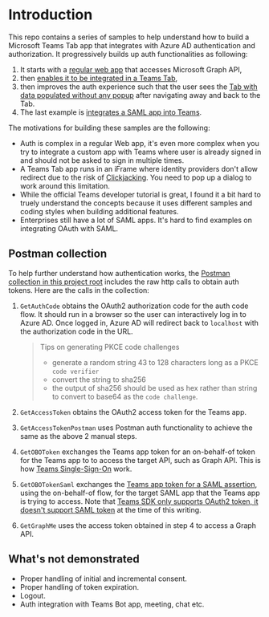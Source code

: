 # Introduction

This repo contains a series of samples to help understand how to build a Microsoft Teams Tab app that integrates with
 Azure AD authentication and authorization. It progressively builds up auth functionalities as following:

1. It starts with a [regular web app](./GetMailWeb/) that accesses Microsoft Graph API,
2. then [enables it to be integrated in a Teams Tab](./GetMailWebTab/),
3. then improves the auth experience such that the user sees the [Tab with data populated without any popup](./GetMailWebTabSSO/) after navigating away and back to the Tab.
4. The last example is [integrates a SAML app into Teams](./SamlSampleTab/).

The motivations for building these samples are the following:

* Auth is complex in a regular Web app, it's even more complex when you try to integrate a custom app with Teams where user is already signed in and should not be asked to sign in multiple times.
* A Teams Tab app runs in an iFrame where identity providers don't allow redirect due to the risk of [Clickjacking](https://owasp.org/www-community/attacks/Clickjacking). You need to pop up a dialog to work around this limitation.
* While the official Teams developer tutorial is great, I found it a bit hard to truely understand the concepts because it uses different samples and coding styles when building additional features.
* Enterprises still have a lot of SAML apps. It's hard to find examples on integrating OAuth with SAML.

## Postman collection

To help further understand how authentication works, the [Postman collection in this project root](./TeamsApp.postman_collection.json) includes the raw http calls to obtain auth tokens. Here are the calls in the collection:

1. `GetAuthCode` obtains the OAuth2 authorization code for the auth code flow. It should run in a browser so the user can interactively log in to Azure AD. Once logged in, Azure AD will redirect back to `localhost` with the authorization code in the URL.

   > Tips on generating PKCE code challenges
   >
   > * generate a random string 43 to 128 characters long as a PKCE `code verifier`
   > * convert the string to sha256
   > * the output of sha256 should be used as hex rather than string to convert to base64 as the `code challenge`.

2. `GetAccessToken` obtains the OAuth2 access token for the Teams app.
3. `GetAccessTokenPostman` uses Postman auth functionality to achieve the same as the above 2 manual steps.
4. `GetOBOToken` exchanges the Teams app token for an on-behalf-of token for the Teams app to to access the target API, such as Graph API. This is how [Teams Single-Sign-On](https://learn.microsoft.com/en-us/microsoftteams/platform/tabs/how-to/authentication/tab-sso-overview) work.
5. `GetOBOTokenSaml` exchanges the [Teams app token for a SAML assertion](https://learn.microsoft.com/en-us/azure/active-directory/develop/v2-oauth2-on-behalf-of-flow#saml-assertions-obtained-with-an-oauth20-obo-flow), using the on-behalf-of flow, for the target SAML app that the Teams app is trying to access. Note that [Teams SDK only supports OAuth2 token, it doesn't support SAML token](https://learn.microsoft.com/en-us/microsoftteams/platform/tabs/how-to/authentication/tab-sso-overview#known-limitations) at the time of this writing.
6. `GetGraphMe` uses the access token obtained in step 4 to access a Graph API.

## What's not demonstrated

* Proper handling of initial and incremental consent.
* Proper handling of token expiration.
* Logout.
* Auth integration with Teams Bot app, meeting, chat etc.
